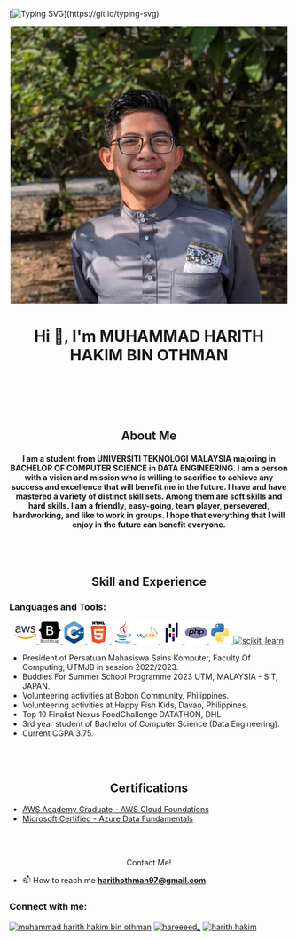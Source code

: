
<!--![banner](https://github.com/aly4blqss/aly4blqss/assets/121602362/642bf7e9-b9ee-4b54-afc4-05d1aaf94166)
![CHISATO](https://github.com/harithothman/harithothman/assets/118237681/3262d033-7d7c-49f4-8e63-0066c9c24ec8)-->

[![Typing SVG](https://readme-typing-svg.herokuapp.com/?color=21ffe1&size=24&center=true&vCenter=true&width=1000&lines=Welcome+To+HARITH's+Portfolio!)](https://git.io/typing-svg)

<div align="center">
  <img src="HARITH HAKIM.jpg" alt="Your Name" width="500" height="500">
</div>

<h1 align="center">Hi 👋, I'm MUHAMMAD HARITH HAKIM BIN OTHMAN</h1>

<br><br><br><br>

## <div align="center">About Me</div>
<h4 align="center">I am a student from UNIVERSITI TEKNOLOGI MALAYSIA majoring in BACHELOR OF COMPUTER SCIENCE in DATA ENGINEERING. I am a person with a vision and mission who is willing to sacrifice to achieve any success and excellence that will benefit me in the future. I have and have mastered a variety of distinct skill sets. Among them are soft skills and hard skills. I am a friendly, easy-going, team player, persevered, hardworking, and like to work in groups. I hope that everything that I will enjoy in the future can benefit everyone.</h4>

<br><br>

## <div align="center">Skill and Experience</div>

<h3 align="left">Languages and Tools:</h3>
<p align="center"> <a href="https://aws.amazon.com" target="_blank" rel="noreferrer"> <img src="https://raw.githubusercontent.com/devicons/devicon/master/icons/amazonwebservices/amazonwebservices-original-wordmark.svg" alt="aws" width="40" height="40"/> </a> <a href="https://getbootstrap.com" target="_blank" rel="noreferrer"> <img src="https://raw.githubusercontent.com/devicons/devicon/master/icons/bootstrap/bootstrap-plain-wordmark.svg" alt="bootstrap" width="40" height="40"/> </a> <a href="https://www.w3schools.com/cpp/" target="_blank" rel="noreferrer"> <img src="https://raw.githubusercontent.com/devicons/devicon/master/icons/cplusplus/cplusplus-original.svg" alt="cplusplus" width="40" height="40"/> </a> <a href="https://www.w3.org/html/" target="_blank" rel="noreferrer"> <img src="https://raw.githubusercontent.com/devicons/devicon/master/icons/html5/html5-original-wordmark.svg" alt="html5" width="40" height="40"/> </a> <a href="https://www.java.com" target="_blank" rel="noreferrer"> <img src="https://raw.githubusercontent.com/devicons/devicon/master/icons/java/java-original.svg" alt="java" width="40" height="40"/> </a> <a href="https://www.mysql.com/" target="_blank" rel="noreferrer"> <img src="https://raw.githubusercontent.com/devicons/devicon/master/icons/mysql/mysql-original-wordmark.svg" alt="mysql" width="40" height="40"/> </a> <a href="https://pandas.pydata.org/" target="_blank" rel="noreferrer"> <img src="https://raw.githubusercontent.com/devicons/devicon/2ae2a900d2f041da66e950e4d48052658d850630/icons/pandas/pandas-original.svg" alt="pandas" width="40" height="40"/> </a> <a href="https://www.php.net" target="_blank" rel="noreferrer"> <img src="https://raw.githubusercontent.com/devicons/devicon/master/icons/php/php-original.svg" alt="php" width="40" height="40"/> </a> <a href="https://www.python.org" target="_blank" rel="noreferrer"> <img src="https://raw.githubusercontent.com/devicons/devicon/master/icons/python/python-original.svg" alt="python" width="40" height="40"/> </a> <a href="https://scikit-learn.org/" target="_blank" rel="noreferrer"> <img src="https://upload.wikimedia.org/wikipedia/commons/0/05/Scikit_learn_logo_small.svg" alt="scikit_learn" width="40" height="40"/> </a> </p>

- President of Persatuan Mahasiswa Sains Komputer, Faculty Of Computing, UTMJB in session 2022/2023.
- Buddies For Summer School Programme 2023 UTM, MALAYSIA - SIT, JAPAN.
- Volunteering activities at Bobon Community, Philippines.
- Volunteering activities at Happy Fish Kids, Davao, Philippines.
- Top 10 Finalist Nexus FoodChallenge DATATHON, DHL
- 3rd year student of Bachelor of Computer Science (Data Engineering).
- Current CGPA 3.75.

<br><br>

## <div align="center">Certifications</div>

- [AWS Academy Graduate - AWS Cloud Foundations](https://www.credly.com/earner/earned/badge/e24f1980-eba7-4705-ab31-7a8e3abdc39f)
- [Microsoft Certified - Azure Data Fundamentals](https://www.credly.com/earner/earned/badge/2d87511d-ecb4-4965-b5a6-3b123c2580be)
  
<br><br>

<div align="center">Contact Me!</div>

- 📫 How to reach me **harithothman97@gmail.com**

<h3 align="left">Connect with me:</h3>
<p align="left">
<a href="https://linkedin.com/in/muhammad harith hakim bin othman" target="blank"><img align="center" src="https://raw.githubusercontent.com/rahuldkjain/github-profile-readme-generator/master/src/images/icons/Social/linked-in-alt.svg" alt="muhammad harith hakim bin othman" height="30" width="40" /></a>
<a href="https://instagram.com/hareeeed_" target="blank"><img align="center" src="https://raw.githubusercontent.com/rahuldkjain/github-profile-readme-generator/master/src/images/icons/Social/instagram.svg" alt="hareeeed_" height="30" width="40" /></a>
<a href="https://www.youtube.com/c/harith hakim" target="blank"><img align="center" src="https://raw.githubusercontent.com/rahuldkjain/github-profile-readme-generator/master/src/images/icons/Social/youtube.svg" alt="harith hakim" height="30" width="40" /></a>
</p>



